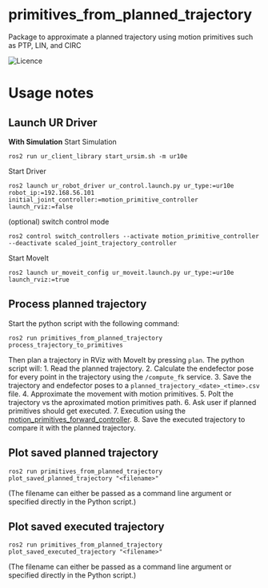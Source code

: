 primitives_from_planned_trajectory
==========================================

Package to approximate a planned trajectory using motion primitives such as PTP, LIN, and CIRC

![Licence](https://img.shields.io/badge/License-Apache-2.0-blue.svg)


# Usage notes
## Launch UR Driver
**With Simulation**
Start Simulation
```
ros2 run ur_client_library start_ursim.sh -m ur10e
```
Start Driver
```
ros2 launch ur_robot_driver ur_control.launch.py ur_type:=ur10e robot_ip:=192.168.56.101 initial_joint_controller:=motion_primitive_controller launch_rviz:=false
```
(optional) switch control mode
```
ros2 control switch_controllers --activate motion_primitive_controller --deactivate scaled_joint_trajectory_controller
```
Start MoveIt
```
ros2 launch ur_moveit_config ur_moveit.launch.py ur_type:=ur10e launch_rviz:=true
```

## Process planned trajectory
Start the python script with the following command:
```
ros2 run primitives_from_planned_trajectory process_trajectory_to_primitives
```
Then plan a trajectory in RViz with MoveIt by pressing `plan`. The python script will:
    1. Read the planned trajectory.
    2. Calculate the endefector pose for every point in the trajectory using the `/compute_fk` service.
    3. Save the trajectory and endefector poses to a `planned_trajectory_<date>_<time>.csv` file.
    4. Approximate the movement with motion primitives.
    5. Polt the trajectory vs the aproximated motion primitives path.
    6. Ask user if planned primitives should get executed.
    7. Execution using the [motion_primitives_forward_controller](https://github.com/b-robotized-forks/ros2_controllers/tree/motion_primitive_forward_controller/motion_primitives_forward_controller).
    8. Save the executed trajectory to compare it with the planned trajectory.

## Plot saved planned trajectory
```
ros2 run primitives_from_planned_trajectory plot_saved_planned_trajectory "<filename>"
```
(The filename can either be passed as a command line argument or specified directly in the Python script.)

## Plot saved executed trajectory
```
ros2 run primitives_from_planned_trajectory plot_saved_executed_trajectory "<filename>"
```
(The filename can either be passed as a command line argument or specified directly in the Python script.)